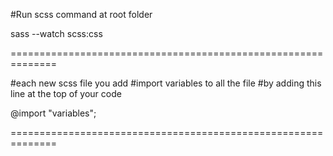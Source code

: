 #Run scss command at root folder

sass --watch scss:css

==============================================================

#each new scss file you add 
#import variables to all the file
#by adding this line at the top of your code

@import "variables";

==============================================================
